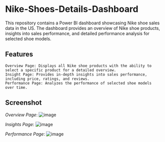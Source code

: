 # Nike-Shoes-Details-Dashboard
This repository contains a Power BI dashboard showcasing Nike shoe sales data in the US. The dashboard provides an overview of Nike shoe products, insights into sales performance, and detailed performance analysis for selected shoe models.

## Features

    Overview Page: Displays all Nike shoe products with the ability to select a specific product for a detailed overview. 
    Insight Page: Provides in-depth insights into sales performance, including price, ratings, and reviews.
    Performance Page: Analyzes the performance of selected shoe models over time.

## Screenshot

  _Overview Page_:
  ![image](https://github.com/user-attachments/assets/bc8f7ee3-58f3-4b39-9c6b-0679c0af2ca8)

_Insights Page_:
![image](https://github.com/user-attachments/assets/da57a796-1185-4ca5-95f8-873eecde4700)

_Performance Page_:
![image](https://github.com/user-attachments/assets/f4bd1291-76a1-401e-96e3-2eae3de69d1e)


